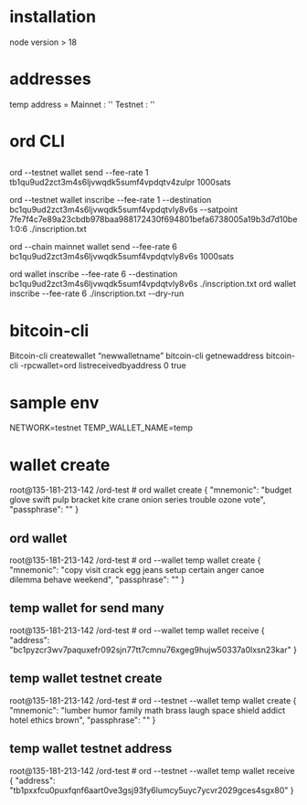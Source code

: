 # installation
node version > 18


# addresses
  temp address = 
    Mainnet : ''
    Testnet : ''
  

# ord CLI
  ## 
  ord --testnet wallet send --fee-rate 1 tb1qu9ud2zct3m4s6ljvwqdk5sumf4vpdqtv4zulpr 1000sats

  ord --testnet wallet inscribe --fee-rate 1 --destination bc1qu9ud2zct3m4s6ljvwqdk5sumf4vpdqtvly8v6s --satpoint 7fe7f4c7e89a23cbdb978baa988172430f694801befa6738005a19b3d7d10be1:0:6 ./inscription.txt

  ord --chain mainnet wallet send --fee-rate 6  bc1qu9ud2zct3m4s6ljvwqdk5sumf4vpdqtvly8v6s 1000sats

  ord wallet inscribe --fee-rate 6 --destination bc1qu9ud2zct3m4s6ljvwqdk5sumf4vpdqtvly8v6s ./inscription.txt
  ord wallet inscribe --fee-rate 6 ./inscription.txt --dry-run

# bitcoin-cli
  Bitcoin-cli createwallet “newwalletname” 
  bitcoin-cli getnewaddress
  bitcoin-cli -rpcwallet=ord listreceivedbyaddress 0 true


# sample env
NETWORK=testnet
TEMP_WALLET_NAME=temp

# wallet create
root@135-181-213-142 /ord-test # ord wallet create
{
  "mnemonic": "budget glove swift pulp bracket kite crane onion series trouble ozone vote",
  "passphrase": ""
}
## ord wallet
root@135-181-213-142 /ord-test # ord --wallet temp wallet create
{
  "mnemonic": "copy visit crack egg jeans setup certain anger canoe dilemma behave weekend",
  "passphrase": ""
}
## temp wallet for send many
root@135-181-213-142 /ord-test # ord --wallet temp wallet receive
{
  "address": "bc1pyzcr3wv7paquxefr092sjn77tt7cmnu76xgeg9hujw50337a0lxsn23kar"
}
## temp wallet testnet create
root@135-181-213-142 /ord-test # ord --testnet --wallet temp wallet create
{
  "mnemonic": "lumber humor family math brass laugh space shield addict hotel ethics brown",
  "passphrase": ""
}
## temp wallet testnet address
root@135-181-213-142 /ord-test # ord --testnet --wallet temp wallet receive
{
  "address": "tb1pxxfcu0puxfqnf6aart0ve3gsj93fy6lumcy5uyc7ycvr2029gces4sgx80"
}